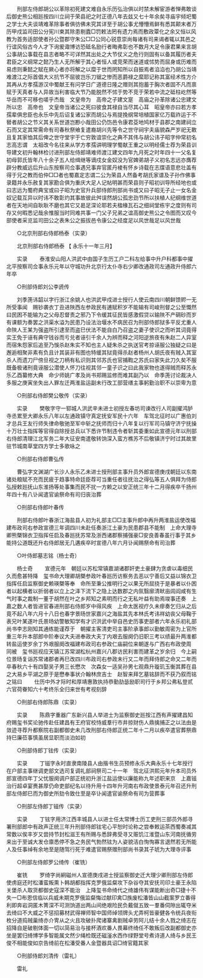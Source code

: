 <!-- { "loadSidebar": true } -->
　　刑部左侍郎胡公以革除初死建文难自永乐历弘治俱以时禁未解宦游者惮弗敢谈后御史熊公相廵按四川立祠于荣县祀之时正德八年去兹又七十年余矣寻庙宇倾圯蜀之学士大夫谈靖难革除事者俱彷佛未究其详至于胡公事尤懵懵焉鲜有悉其颠末者万历甲戍监司田公分宪川柬其除患剔蠹□罚敕法罔有遗力焉而敷政覃化之余又恒以风教为首务适部使者孙公暨郡守朱公□□公同心锐意崇尚每诸有司来谒者辄以其邑之行谊风俗古今人才下询爰诹博访恐砥名励行者晦弗彰也不数月大足令康君果来言胡公事胡公事载在县志者略不可详然其出处之大节仗义之危行则固有以备其履历者夫君臣之义纲常之懿乃生人无所解于其心者恒人或竞荣而迷道或怵势而屈身或历难而易虑则秉懿之赋在厥心者亦将解之以糜于世而罔知所以自振焉者淊淊也乃胡公当靖难渡江之际首倡大义抗节不屈彼岂乐刀锯之惨而恶爵禄之縻耶记称其富经术性方介其再从方孝孺游汉中蜀献王有问学日广道德日隆之赠则其抱蓄于胸次者固不凡而禀赋于天真者与人异故当利害临大节乃能脱然不怵于势不竞于荣若中流之砥柱屹然等华岳而不可移也嗟乎杰哉　文皇帝为　高帝之子建文寔　高庙之孙革除诸公忠建文所以忠　高帝也　文皇帝当诸公之死曰彼食其禄自当尽其心耳　昭皇帝亦曰若方孝孺辈俱忠臣也永乐中先后诏复诸公家而胡公与焉提挽纲常培植国家亿万载祚运于不朁者胡公之节义其关系世道岂尠小哉田公仍饬邑令康君芟地鸠材于县郡之南建祠立石而又定其常需命有司春秋祭飨复遣裔胡兴先等令之世守祠宇夫庙貌森严岁祀无斁且复其家恤其后俾之世守堂宇于亡穷敦谊崇化之典不其伟与胡公讳子昭字仲常初名志高志谓　太祖改今名往来从学方孝孺讲明理学蜀献王重之以明经儒士荐为荣县训导建文初升翰林检讨进刑部左侍郎靖难师渡江建文四年九月死之时年四十一父名复初母郭氏皆年八十余子五人给缉继等谪戍女金奴没为官婢弟胡子义初名志远亦膺荐辟分教威远后升山东按察司佥事遇兄事弃官匿丹棱有怀乡诗载在志牒语意悲壮盖有得于兄之教而伯仲□□者也蜀嘉定志谓二公为荣县人然备考胡氏家谱及子孙作佛事录籍并永乐赦复其家勘合俱为重庆大足人记帖明甚而荣县则子昭初训导所经地也或曰志远为蜀府典宝或曰子昭为史官升兵部侍郎刑部尚书或又曰子昭无子止一女名金奴记载互异以时讳不敢彰灼其事故彼此舛误然胡公孤忠劲节所以扶植人纪纲维世道者在天地间自耿耿不磨也其它又曷足深论耶若夫楹椽瓦石之细祠堂栋宇之度则有司存又何暇悉记哉余惟服当时同难共事一门父子兄弟之谊高御史熊公之令图而又叹今部使者采览监司田公之表朱公之振拔邑令康公之经度足以风世哉足以风世哉 

　　○北京刑部右侍郎杨泰（实录） 

　　北京刑部右侍郎杨泰 【 永乐十一年三月】 

　　实录 
　　泰淮安山阳人洪武中由国子生历工户二科左给事中升户科都事中擢北平按察司佥事永乐元年以守城功升北京行太仆寺右少卿改通政司左通政升侍郎六年卒 

　　○刑部侍郎刘公李虒传 

　　刘季箎讳韶以字行浙江余姚人也洪武甲戍进士授行人使云南四川朝鲜馈赆一无所受事闻　赐钞袭衣丁丑进陜西左参政民有逋赋积岁不能输有司峻刑督之公至慨然曰民困不能输为之父母忍督责之邪乃下令缓其征民皆感激假贷以输陜不产碙砂而岁有课额为奏罢之洪渠水溢为民患乃设法治堰水不病民召为刑部侍郎狱多平反尤重人命陜人王某为强盗所引逮至而盗巳伏法不能自白乃召盗之妻子使识之而听其词竟得实王免于诬有典守钱谷而亏兑者诬引千余人为辨而释之河阳逆旅夜有朱赵二人异室而宿朱怨家后追至乃悞杀赵朱实不知也主人疑朱杀之执送官考掠诬服公独疑之曰是邂逅相聚非素有负且计其装非有图也特缓其狱竟得杀赵者杨州人胡氏夜有贼入其室杀人而遗刀尸傍旦视之刀柄有私识则其邻苏氏也官捕鞫之苏氏曰家失此刀久矣不服既备极诸刑竟诬服公潜使人怀刀往视其邻一童子识之曰此我家物也遂得贼而释苏永乐乙酉纂修大典　命少师姚广孝及尚书郑赐监修而难其副乃以　命季箎讨论裁决人多服之庚寅坐失出人罪左迁两淮盐运副未行改工部营缮主事躬勤治职不以崇卑为意 

　　○刑部右侍郎樊公敬传（实录） 

　　实录 
　　樊敬字守一郓城人洪武辛未进士初授左春坊司谏改行人司副擢鸿胪寺丞累至大卿永乐八年以左通政镇守真定抚安军民十六年　车驾北征时以广惠伯刘才总兵王友行师失律命敬驰至军中斩之抚师而归十八年复以行军司马镇守济宁抚操十万壮士指挥等官得自除授总兵以下悉许节制违令者斩其委重如此宣德元年以刑部右侍郎清理江北军务二年大征安南遣敬转饷深入蛮方樵苏不后敬镇济宁时过其故里驻节城南草堂四方学士多歌咏之 

　　○刑部右侍郎曹弘传 

　　曹弘字文渊湖广长沙人永乐乙未进士授刑部主事升员外郎宣德庚戌朝廷以东南诸处粮赋不充而民疲于趋事特命廷臣荐可当重任者往抚治之得弘等五人俱拜为侍郎弘授敕廵抚山东淮扬等处事集而民不扰一方赖之以安正统三年十二月得疾卒千扬州年四十有八讣闻遣官谕祭命有司归丧治葬 

　　○刑部右侍郎叶春传 

　　刑部右侍郎叶春浙江海盐县人初为礼部主□□主事升郎中再升两淮盐运使改福建布政司右参政宣德三年调四川未赴任奏浙江土豪为民患郡县不能制　上命大理寺卿熊槩锦衣卫指挥任启及春廵抚苏常及浙西诸郡察捕强豪□安良善春虽行事于其乡能持公道既还升右侍郎居无几遘疾卒时宣德八年六月讣闻赐祭命有司治葬 

　　○叶侍郎墓志铭（杨士奇） 

　　杨士奇 
　　宣德元年　朝廷以苏松常镇嘉湖诸郡奸吏土豪肆为贪虐以毒细民久而愈甚特降　玺书命大理卿胡槩参政叶春廵历访察务去恶以宁善后又益以锦衣卫指挥任启监察御史赖瑛槩等奉　命所至秉公推明行之以果无所屈挠于是暴者以仆困者以起横者以折弱者以立上之泽下流下之隐上达数郡之内氛翳廓清畎亩闾阎咸有生气时事之裁制一董于胡然在叶之乡邦知之素明而行之无私叶益有助焉竣事还奏　上嘉之数人者皆进官春进刑部右侍郎岁中得风疾　上命太医视疗久未瘳奏乞归从之后竟不起八年六月十八日也春字景旸世家嘉兴之海盐其先本林氏考讳祥幼丧父母鞠于表兄叶某遂叶氏景旸幼警敏知学有才识洪武中举自邑史历事吏部者六年永乐初礼部尚书李志刚知其通练能谨荐于　朝擢主客清吏司主事阶承事郎以勤敏周密为上官所重三年升本部郎中阶奉议大夫进奉政大夫丁内艰去服阕仍旧职三考以绩最升两淮都转盐运使岁余丁外艰服阕改福建布政司右参政仁庙嗣位来朝遂与广西右布政使周　同被　玺书廵视应天镇江苏常湖松杭州嘉兴八郡访民利害而建革之岁余归　今上嗣位景旸复诣苏常诸郡者再巳改四川布政司右参政未行又二年而拜侍郎之命又二年而卒春秋六十有四娶吴子男三长懋次　次森女一适吴孙男七观鼎升璇玑玉衡其葬在县之大易乡平湖之原于是懋奉事状介翰林庶吉士　赵智来拜乞墓铭辞而不获乃叙而铭之铭曰 
　　仕历中外才际时和厚靖惠敦执持恭勤劼毖励职司行于乡邦公弗私登贰六官荷眷知六十考终乐全归来世有考视刻辞 

　　○刑部右侍郎陈鼎（实录） 

　　实录 
　　陈鼎字重器广东新兴县人举进士为监察御史廵按江西有声擢建昌知府赐玺书奖论驰传赴任建昌有王府官校恃威羣行市井掠财伤人鼎擒捕正之以法由是敛迹寻荐升都察院右副都御史未几改刑部右侍郎正统二年十二月以疾卒遣官葬祭鼎持巳廉莅事慎虽居显职而淡泊如初 

　　○刑部侍郎丁铉传（实录） 

　　实录 
　　丁镃字永时直隶南陵县人由揩书生员预修永乐大典永乐十七年授行在户部主事继调吏部文选司复调礼部祠祭司二十一年　驾北征洪熙元年升本司员外郎宣德四年丁父忧服阕调户部正统初升浙江盐运使以廉能称九年述职来京　上嘉镃治行超卓宴赉甚厚仍命吏部纪名以待升用十四年升河南右布政使景泰元年召还升刑部左侍郎巳而为御史所劾令致仕至是卒讣闻遣官谕祭命有司为营葬事 

　　○刑部左侍郎丁镃传（实录） 

　　实录 
　　丁铉字用济江西丰城县人以进士任太常博士历工吏刑三部员外郎寻署刑部郎中有政声正统三年升刑部侍郎铉宅心平恕时论称之尝奉敕运茶西蜀奏减其常数以俟丰岁又尝持节封松滋王有所赐与悉辞弗受寻又赈饥江淮暨山东河南抚循劳来出于至诚大发仓廪悉停不急之务民气勃然铉为人姿貌洁白恂恂寡言退然若无所能人及任事绰有余地至是随驾行死于难遣官赐祭赠刑部尚书录其子琥为大理寺评事 

　　○刑部左侍郎罗公绮传（崔铣） 

　　崔铣 
　　罗绮字尚絅磁州人宣德庚戌进士授监察御史迁大理少卿刑部左侍郎使虏庭还时松潘蛮叛熏卜韩胡都指挥克罗俄监粲攻下杂谷夺其安抚司印土豪王永陷关堡杀人取货都御史寇深不能治　上降玺书命绮代之绮雄伟有谋能断出奇□捷十不失一□布恩信临以兵威未期克罗俄监粲悔过献印禽□族废松潘皆山山截案罗立番得利即奔岩洞匿木箐深不可测饷道出两山间绝艰险民负戴僦五致一羣番伺隙出辄夺米去绮曰不大威之不惩招募材武得禅师智中国师绰领牌头尤弄柯皆豪健各令统兵夜衔枚分道捣贼巢绮亦介冑从之火且攻破扑爬诸寨禽剧贼卓劳阿儿结十余人戮之绮志在招降自是破剔体面一切以简易治与接杯酒欢番人畏幕终绮任不敢叛后改副都御史亦坐是罢归绮博学多智能属文然少绳检既还磁滏水西作绿野堂号煮诗道人绮与乡民王俊不相能俊如京告绮前在松潘受番人金暨器具诏□绮官籍其家 

　　○刑部侍郎刘清传（雷礼） 

　　雷礼 
